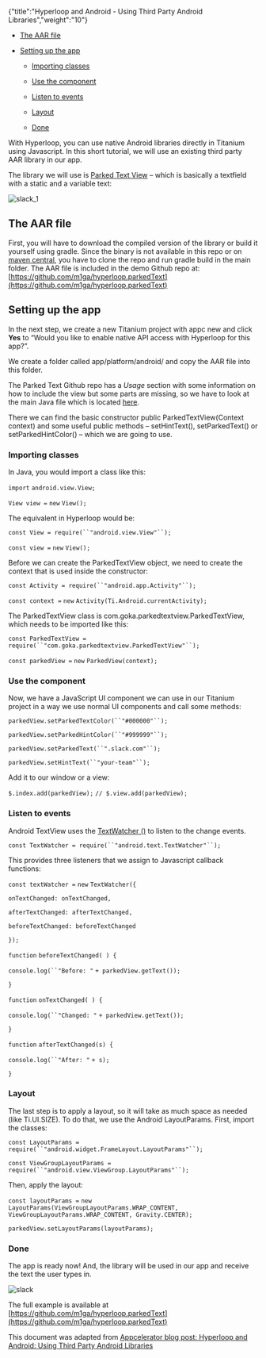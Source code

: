 {"title":"Hyperloop and Android - Using Third Party Android Libraries","weight":"10"} 

*   [The AAR file](#TheAARfile)
    
*   [Setting up the app](#Settinguptheapp)
    
    *   [Importing classes](#Importingclasses)
        
    *   [Use the component](#Usethecomponent)
        
    *   [Listen to events](#Listentoevents)
        
    *   [Layout](#Layout)
        
    *   [Done](#Done)
        

With Hyperloop, you can use native Android libraries directly in Titanium using Javascript. In this short tutorial, we will use an existing third party AAR library in our app.

The library we will use is [Parked Text View](https://github.com/foxsake/ParkedTextView) – which is basically a textfield with a static and a variable text:

![slack_1](/Images/appc/s3.amazonaws.com/www.appcelerator.com.images/slack_1.png)

## The AAR file

First, you will have to download the compiled version of the library or build it yourself using gradle. Since the binary is not available in this repo or on [maven central](http://search.maven.org/), you have to clone the repo and run gradle build in the main folder. The AAR file is included in the demo Github repo at: [https://github.com/m1ga/hyperloop.parkedText](https://github.com/m1ga/hyperloop.parkedText)

## Setting up the app

In the next step, we create a new Titanium project with appc new and click **Yes** to “Would you like to enable native API access with Hyperloop for this app?”.

We create a folder called app/platform/android/ and copy the AAR file into this folder.

The Parked Text Github repo has a _Usage_ section with some information on how to include the view but some parts are missing, so we have to look at the main Java file which is located [here](https://github.com/foxsake/ParkedTextView/blob/master/parkedtextview/src/main/java/com/goka/parkedtextview/ParkedTextView.java).

There we can find the basic constructor public ParkedTextView(Context context) and some useful public methods – setHintText(), setParkedText() or setParkedHintColor() – which we are going to use.

### Importing classes

In Java, you would import a class like this:

`import` `android.view.View;`

`View view =` `new` `View();`

The equivalent in Hyperloop would be:

`const View = require(``"android.view.View"``);`

`const view =` `new` `View();`

Before we can create the ParkedTextView object, we need to create the context that is used inside the constructor:

`const Activity = require(``"android.app.Activity"``);`

`const context =` `new` `Activity(Ti.Android.currentActivity);`

The ParkedTextView class is com.goka.parkedtextview.ParkedTextView, which needs to be imported like this:

`const ParkedTextView = require(``"com.goka.parkedtextview.ParkedTextView"``);`

`const parkedView =` `new` `ParkedView(context);`

### Use the component

Now, we have a JavaScript UI component we can use in our Titanium project in a way we use normal UI components and call some methods:

`parkedView.setParkedTextColor(``"#000000"``);`

`parkedView.setParkedHintColor(``"#999999"``);`

`parkedView.setParkedText(``".slack.com"``);`

`parkedView.setHintText(``"your-team"``);`

Add it to our window or a view:

`$.index.add(parkedView);` `// $.view.add(parkedView);`

### Listen to events

Android TextView uses the [TextWatcher ()](https://developer.android.com/reference/android/text/TextWatcher.html) to listen to the change events.

`const TextWatcher = require(``"android.text.TextWatcher"``);`

This provides three listeners that we assign to Javascript callback functions:

`const textWatcher =` `new` `TextWatcher({`

`onTextChanged: onTextChanged,`

`afterTextChanged: afterTextChanged,`

`beforeTextChanged: beforeTextChanged`

`});`

`function` `beforeTextChanged( ) {`

`console.log(``"Before: "` `+ parkedView.getText());`

`}`

`function` `onTextChanged( ) {`

`console.log(``"Changed: "` `+ parkedView.getText());`

`}`

`function` `afterTextChanged(s) {`

`console.log(``"After: "` `+ s);`

`}`

### Layout

The last step is to apply a layout, so it will take as much space as needed (like Ti.UI.SIZE). To do that, we use the Android LayoutParams. First, import the classes:

`const LayoutParams = require(``"android.widget.FrameLayout.LayoutParams"``);`

`const ViewGroupLayoutParams = require(``"android.view.ViewGroup.LayoutParams"``);`

Then, apply the layout:

`const layoutParams =` `new` `LayoutParams(ViewGroupLayoutParams.WRAP_CONTENT, ViewGroupLayoutParams.WRAP_CONTENT, Gravity.CENTER);`

`parkedView.setLayoutParams(layoutParams);`

### Done

The app is ready now! And, the library will be used in our app and receive the text the user types in.

![slack](/Images/appc/s3.amazonaws.com/www.appcelerator.com.images/slack.png)

The full example is available at [https://github.com/m1ga/hyperloop.parkedText](https://github.com/m1ga/hyperloop.parkedText)

This document was adapted from [Appcelerator blog post: Hyperloop and Android: Using Third Party Android Libraries](https://www.appcelerator.com/blog/2018/12/hyperloop-and-android-using-third-party-android-libraries/?utm_source=Axway+Appcelerator&utm_campaign=bf1687b383-BLOG_ROUNDUP_2018_12_14&utm_medium=email&utm_term=0_763a3fa2c9-bf1687b383-430799269)